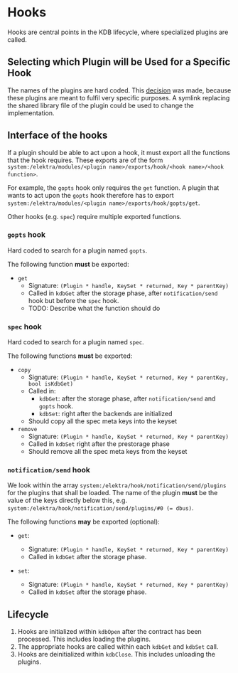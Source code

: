 # Hooks

Hooks are central points in the KDB lifecycle, where specialized plugins are called.

## Selecting which Plugin will be Used for a Specific Hook

The names of the plugins are hard coded.
This [decision](../decisions/4_partially_implemented/hooks.md) was made, because these plugins are meant to fulfil very specific purposes.
A symlink replacing the shared library file of the plugin could be used to change the implementation.

## Interface of the hooks

If a plugin should be able to act upon a hook, it must export all the functions that the hook requires.
These exports are of the form `system:/elektra/modules/<plugin name>/exports/hook/<hook name>/<hook function>`.

For example, the `gopts` hook only requires the `get` function. A plugin that wants to act upon the `gopts` hook therefore has to export `system:/elektra/modules/<plugin name>/exports/hook/gopts/get`.

Other hooks (e.g. `spec`) require multiple exported functions.

### `gopts` hook

Hard coded to search for a plugin named `gopts`.

The following function **must** be exported:

- `get`
  - Signature: `(Plugin * handle, KeySet * returned, Key * parentKey)`
  - Called in `kdbGet` after the storage phase, after `notification/send` hook but before the `spec` hook.
  - TODO: Describe what the function should do

### `spec` hook

Hard coded to search for a plugin named `spec`.

The following functions **must** be exported:

- `copy`
  - Signature: `(Plugin * handle, KeySet * returned, Key * parentKey, bool isKdbGet)`
  - Called in:
    - `kdbGet`: after the storage phase, after `notification/send` and `gopts` hook.
    - `kdbSet`: right after the backends are initialized
  - Should copy all the spec meta keys into the keyset
- `remove`
  - Signature: `(Plugin * handle, KeySet * returned, Key * parentKey)`
  - Called in `kdbSet` right after the prestorage phase
  - Should remove all the spec meta keys from the keyset

### `notification/send` hook

We look within the array `system:/elektra/hook/notification/send/plugins` for the plugins that shall be loaded.
The name of the plugin **must** be the value of the keys directly below this,
e.g. `system:/elektra/hook/notification/send/plugins/#0 (= dbus)`.

The following functions **may** be exported (optional):

- `get`:

  - Signature: `(Plugin * handle, KeySet * returned, Key * parentKey)`
  - Called in `kdbGet` after the storage phase.

- `set`:
  - Signature: `(Plugin * handle, KeySet * returned, Key * parentKey)`
  - Called in `kdbSet` after the storage phase.

## Lifecycle

1. Hooks are initialized within `kdbOpen` after the contract has been processed. This includes loading the plugins.
2. The appropriate hooks are called within each `kdbGet` and `kdbSet` call.
3. Hooks are deinitialized within `kdbClose`. This includes unloading the plugins.
